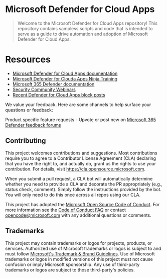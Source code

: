 # Microsoft Defender for Cloud Apps

> Welcome to the Microsoft Defender for Cloud Apps repository! This repository contains sampless scripts and code that is intended to serve as a guide to 
> drive automation and adoption of Microsoft Defender for Cloud Apps.

# Resources
* [Microsoft Defender for Cloud Apps documentation](https://aka.ms/DefenderforCloudAppsdocs)
* [Microsoft Defender for Clouda Apps Ninja Training](http://aka.ms/MDCANinjaTraining)
* [Microsoft 365 Defender documentation](https://docs.microsoft.com/microsoft-365/security/defender/microsoft-365-defender?view=o365-worldwide)
* [Security Community Webinars](https://aka.ms/securitywebinars)
* [Recent Defender for Cloud Apps block posts](https://aka.ms/DefenderforCloudAppsBlogs)

We value your feedback. Here are some channels to help surface your questions or feedback:

Product specific feature requests - Upvote or post new on [Microsoft 365 Defender feedback forums](https://aka.ms/M365Defender/Feedback)


## Contributing

This project welcomes contributions and suggestions.  Most contributions require you to agree to a
Contributor License Agreement (CLA) declaring that you have the right to, and actually do, grant us
the rights to use your contribution. For details, visit https://cla.opensource.microsoft.com.

When you submit a pull request, a CLA bot will automatically determine whether you need to provide
a CLA and decorate the PR appropriately (e.g., status check, comment). Simply follow the instructions
provided by the bot. You will only need to do this once across all repos using our CLA.

This project has adopted the [Microsoft Open Source Code of Conduct](https://opensource.microsoft.com/codeofconduct/).
For more information see the [Code of Conduct FAQ](https://opensource.microsoft.com/codeofconduct/faq/) or
contact [opencode@microsoft.com](mailto:opencode@microsoft.com) with any additional questions or comments.

## Trademarks

This project may contain trademarks or logos for projects, products, or services. Authorized use of Microsoft 
trademarks or logos is subject to and must follow 
[Microsoft's Trademark & Brand Guidelines](https://www.microsoft.com/en-us/legal/intellectualproperty/trademarks/usage/general).
Use of Microsoft trademarks or logos in modified versions of this project must not cause confusion or imply Microsoft sponsorship.
Any use of third-party trademarks or logos are subject to those third-party's policies.
